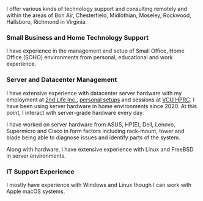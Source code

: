 I offer various kinds of technology support and consulting remotely and within the areas of Bon Air, Chesterfield, Midlothian, Moseley, Rockwood, Hallsboro, Richmond in Virginia.

### Small Business and Home Technology Support
I have experience in the management and setup of Small Office, Home Office (SOHO) environments from personal, educational and work experience.

### Server and Datacenter Management
I have extensive experience with datacenter server hardware with my employment at [2nd Life Inc.](https://2ndlifeinc.com/), [personal setups](/projects/pchardware/) and sessions at [VCU HPRC](https://research.vcu.edu/cores/hprc/facilities/). I have been using server hardware in home environments since 2020. At this point, I interact with server-grade hardware every day.

I have worked on server hardware from ASUS, HP(E), Dell, Lenovo, Supermicro and Cisco in form factors including rack-mount, tower and blade being able to diagnose issues and identify parts of the system.

Along with hardware, I have extensive experience with Linux and FreeBSD in server environments.

### IT Support Experience
I mostly have experience with Windows and Linux though I can work with Apple macOS systems.
